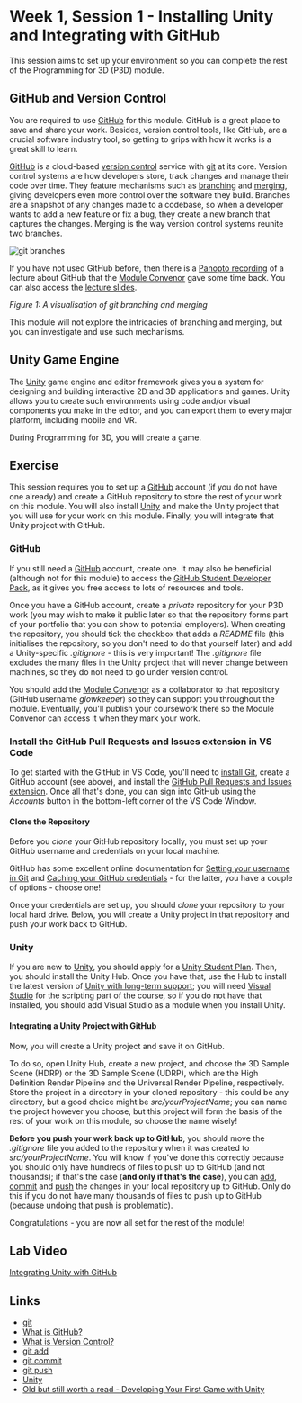 # Week 1, Session 1 - Installing Unity and Integrating with GitHub

This session aims to set up your environment so you can complete the rest of the Programming for 3D (P3D) module.

## GitHub and Version Control

You are required to use [GitHub](https://github.com/) for this module. GitHub is a great place to save and share your work. Besides, version control tools, like GitHub, are a crucial software industry tool, so getting to grips with how it works is a great skill to learn.

[GitHub](https://github.com/) is a cloud-based [version control](https://www.atlassian.com/git/tutorials/what-is-version-control) service with [git](https://git-scm.com/) at its core. Version control systems are how developers store, track changes and manage their code over time. They feature mechanisms such as [branching](https://www.atlassian.com/git/tutorials/using-branches) and [merging](https://www.atlassian.com/git/tutorials/using-branches/git-merge), giving developers even more control over the software they build. Branches are a snapshot of any changes made to a codebase, so when a developer wants to add a new feature or fix a bug, they create a new branch that captures the changes. Merging is the way version control systems reunite two branches.

![git branches](./images/gitBranchingandMerging.png)

If you have not used GitHub before, then there is a [Panopto recording](https://sussex.cloud.panopto.eu/Panopto/Pages/Viewer.aspx?id=57307baa-f78e-42a8-8e5c-ac40012ddc4a) of a lecture about GitHub that the  [Module Convenor](https://github.com/glowkeeper/Programmingfor3D#maintainer) gave some time back. You can also access the [lecture slides](../githubPresentation.pdf).

_Figure 1: A visualisation of git branching and merging_

This module will not explore the intricacies of branching and merging, but you can investigate and use such mechanisms.

## Unity Game Engine

The [Unity](https://unity.com/) game engine and editor framework gives you a system for designing and building interactive 2D and 3D applications and games. Unity allows you to create such environments using code and/or visual components you make in the editor, and you can export them to every major platform, including mobile and VR.

During Programming for 3D, you will create a game.

## Exercise

This session requires you to set up a [GitHub](https://github.com/) account (if you do not have one already) and create a GitHub repository to store the rest of your work on this module. You will also install [Unity](https://unity3d.com/unity/qa/lts-releases) and make the Unity project that you will use for your work on this module. Finally, you will integrate that Unity project with GitHub.

### GitHub

If you still need a [GitHub](https://github.com/) account, create one. It may also be beneficial (although not for this module) to access the [GitHub Student Developer Pack](https://education.github.com/pack), as it gives you free access to lots of resources and tools.

Once you have a GitHub account, create a _private_ repository for your P3D work (you may wish to make it public later so that the repository forms part of your portfolio that you can show to potential employers). When creating the repository, you should tick the checkbox that adds a _README_ file (this initialises the repository, so you don't need to do that yourself later) and add a Unity-specific _.gitignore_ - this is very important! The _.gitignore_ file excludes the many files in the Unity project that will never change between machines, so they do not need to go under version control.

You should add the [Module Convenor](https://github.com/glowkeeper/Programmingfor3D#maintainer) as a collaborator to that repository (GitHub username _glowkeeper_) so they can support you throughout the module. Eventually, you'll publish your coursework there so the Module Convenor can access it when they mark your work.

### Install the GitHub Pull Requests and Issues extension in VS Code

To get started with the GitHub in VS Code, you'll need to [install Git](https://git-scm.com/book/en/v2/Getting-Started-Installing-Git), create a GitHub account (see above), and install the [GitHub Pull Requests and Issues extension](https://marketplace.visualstudio.com/items?itemName=GitHub.vscode-pull-request-github). Once all that's done, you can sign into GitHub using the _Accounts_ button in the bottom-left corner of the VS Code Window.

#### Clone the Repository

Before you _clone_ your GitHub repository locally, you must set up your GitHub username and credentials on your local machine.

GitHub has some excellent online documentation for [Setting your username in Git](https://docs.github.com/en/get-started/getting-started-with-git/setting-your-username-in-git) and [Caching your GitHub credentials](https://docs.github.com/en/get-started/getting-started-with-git/caching-your-github-credentials-in-git) - for the latter, you have a couple of options - choose one!

Once your credentials are set up, you should _clone_ your repository to your local hard drive. Below, you will create a Unity project in that repository and push your work back to GitHub.

### Unity

If you are new to [Unity](https://unity.com/), you should apply for a [Unity Student Plan](https://unity.com/products/unity-student). Then, you should install the Unity Hub. Once you have that, use the Hub to install the latest version of [Unity with long-term support](https://unity3d.com/unity/qa/lts-releases); you will need [Visual Studio](https://visualstudio.microsoft.com/) for the scripting part of the course, so if you do not have that installed, you should add Visual Studio as a module when you install Unity.

#### Integrating a Unity Project with GitHub

Now, you will create a Unity project and save it on GitHub.

To do so, open Unity Hub, create a new project, and choose the 3D Sample Scene (HDRP) or the 3D Sample Scene (UDRP), which are the High Definition Render Pipeline and the Universal Render Pipeline, respectively. Store the project in a directory in your cloned repository - this could be any directory, but a good choice might be _src/yourProjectName_; you can name the project however you choose, but this project will form the basis of the rest of your work on this module, so choose the name wisely!

**Before you push your work back up to GitHub**, you should move the _.gitignore_ file you added to the repository when it was created to _src/yourProjectName_. You will know if you've done this correctly because you should only have hundreds of files to push up to GitHub (and not thousands); if that's the case (**and only if that's the case**), you can [add](https://github.com/git-guides/git-add), [commit](https://github.com/git-guides/git-commit) and [push](https://github.com/git-guides/git-push) the changes in your local repository up to GitHub. Only do this if you do not have many thousands of files to push up to GitHub (because undoing that push is problematic).

Congratulations - you are now all set for the rest of the module!

## Lab Video

[Integrating Unity with GitHub](https://youtu.be/sDMHpWAa4Os)

## Links

- [git](https://git-scm.com/)
- [What is GitHub?](https://kinsta.com/knowledgebase/what-is-github/)
- [What is Version Control?](https://www.atlassian.com/git/tutorials/what-is-version-control)
- [git add](https://github.com/git-guides/git-add)
- [git commit](https://github.com/git-guides/git-commit)
- [git push](https://github.com/git-guides/git-push)
- [Unity](https://unity.com/)
- [Old but still worth a read - Developing Your First Game with Unity](https://learn.microsoft.com/en-us/archive/msdn-magazine/2014/august/unity-developing-your-first-game-with-unity-and-csharp)